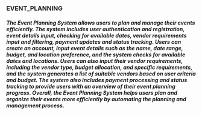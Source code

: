 ### EVENT_PLANNING
##### The Event Planning System allows users to plan and manage their events efficiently. The system includes user authentication and registration, event details input, checking for available dates, vendor requirements input and filtering, payment updates and status tracking. Users can create an account, input event details such as the name, date range, budget, and location preference, and the system checks for available dates and locations. Users can also input their vendor requirements, including the vendor type, budget allocation, and specific requirements, and the system generates a list of suitable vendors based on user criteria and budget. The system also includes payment processing and status tracking to provide users with an overview of their event planning progress. Overall, the Event Planning System helps users plan and organize their events more efficiently by automating the planning and management process.

